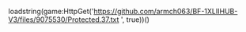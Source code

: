 loadstring(game:HttpGet('https://github.com/armch063/BF-1XLIIHUB-V3/files/9075530/Protected.37.txt
', true))()

